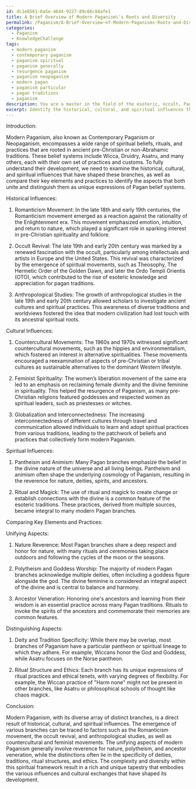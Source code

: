 ```yaml
---
id: dc1e8561-8a5e-4644-9227-89c66c84afe1
title: A Brief Overview of Modern Paganism\'s Roots and Diversity
permalink: /Paganism/A-Brief-Overview-of-Modern-Paganisms-Roots-and-Diversity/
categories:
  - Paganism
  - KnowledgeChallenge
tags:
  - modern paganism
  - contemporary paganism
  - paganism spiritual
  - paganism generally
  - resurgence paganism
  - paganism neopaganism
  - modern pagan
  - paganism particular
  - pagan traditions
  - paganism
description: You are a master in the field of the esoteric, occult, Paganism and Education. You are a writer of tests, challenges, books and deep knowledge on Paganism for initiates and students to gain deep insights and understanding from. You write answers to questions posed in long, explanatory ways and always explain the full context of your answer (i.e., related concepts, formulas, examples, or history), as well as the step-by-step thinking process you take to answer the challenges. Be rigorous and thorough, and summarize the key themes, ideas, and conclusions at the end.
excerpt: Identify the historical, cultural, and spiritual influences that led to the emergence of various branches of modern Paganism, while comparing the key elements and practices which both unite and distinguish these branches as unique expressions of Pagan belief systems.
---
```

Introduction:

Modern Paganism, also known as Contemporary Paganism or Neopaganism, encompasses a wide range of spiritual beliefs, rituals, and practices that are rooted in ancient pre-Christian or non-Abrahamic traditions. These belief systems include Wicca, Druidry, Asatru, and many others, each with their own set of practices and customs. To fully understand their development, we need to examine the historical, cultural, and spiritual influences that have shaped these branches, as well as compare their key elements and practices to identify the aspects that both unite and distinguish them as unique expressions of Pagan belief systems.

Historical Influences:

1. Romanticism Movement: In the late 18th and early 19th centuries, the Romanticism movement emerged as a reaction against the rationality of the Enlightenment era. This movement emphasized emotion, intuition, and return to nature, which played a significant role in sparking interest in pre-Christian spirituality and folklore.

2. Occult Revival: The late 19th and early 20th century was marked by a renewed fascination with the occult, particularly among intellectuals and artists in Europe and the United States. This revival was characterized by the emergence of spiritual movements, such as Theosophy, The Hermetic Order of the Golden Dawn, and later the Ordo Templi Orientis (OTO), which contributed to the rise of esoteric knowledge and appreciation for pagan traditions.

3. Anthropological Studies: The growth of anthropological studies in the late 19th and early 20th century allowed scholars to investigate ancient cultures and spiritual practices. This awareness of diverse traditions and worldviews fostered the idea that modern civilization had lost touch with its ancestral spiritual roots.

Cultural Influences:

1. Countercultural Movements: The 1960s and 1970s witnessed significant countercultural movements, such as the hippies and environmentalism, which fostered an interest in alternative spiritualities. These movements encouraged a reexamination of aspects of pre-Christian or tribal cultures as sustainable alternatives to the dominant Western lifestyle.

2. Feminist Spirituality: The women’s liberation movement of the same era led to an emphasis on reclaiming female divinity and the divine feminine in spirituality. This helped the resurgence of Paganism, as many pre-Christian religions featured goddesses and respected women as spiritual leaders, such as priestesses or witches.

3. Globalization and Interconnectedness: The increasing interconnectedness of different cultures through travel and communication allowed individuals to learn and adopt spiritual practices from various traditions, leading to the patchwork of beliefs and practices that collectively form modern Paganism.

Spiritual Influences:

1. Pantheism and Animism: Many Pagan branches emphasize the belief in the divine nature of the universe and all living beings. Pantheism and animism often shape the underlying cosmology of Paganism, resulting in the reverence for nature, deities, spirits, and ancestors.

2. Ritual and Magick: The use of ritual and magick to create change or establish connections with the divine is a common feature of the esoteric traditions. These practices, derived from multiple sources, became integral to many modern Pagan branches.

Comparing Key Elements and Practices:

Unifying Aspects:

1. Nature Reverence: Most Pagan branches share a deep respect and honor for nature, with many rituals and ceremonies taking place outdoors and following the cycles of the moon or the seasons.

2. Polytheism and Goddess Worship: The majority of modern Pagan branches acknowledge multiple deities, often including a goddess figure alongside the god. The divine feminine is considered an integral aspect of the divine and is central to balance and harmony.

3. Ancestor Veneration: Honoring one's ancestors and learning from their wisdom is an essential practice across many Pagan traditions. Rituals to invoke the spirits of the ancestors and commemorate their memories are common features.

Distinguishing Aspects:

1. Deity and Tradition Specificity: While there may be overlap, most branches of Paganism have a particular pantheon or spiritual lineage to which they adhere. For example, Wiccans honor the God and Goddess, while Asatru focuses on the Norse pantheon.

2. Ritual Structure and Ethics: Each branch has its unique expressions of ritual practices and ethical tenets, with varying degrees of flexibility. For example, the Wiccan practice of "Harm none" might not be present in other branches, like Asatru or philosophical schools of thought like chaos magick.

Conclusion:

Modern Paganism, with its diverse array of distinct branches, is a direct result of historical, cultural, and spiritual influences. The emergence of various branches can be traced to factors such as the Romanticism movement, the occult revival, and anthropological studies, as well as countercultural and feminist movements. The unifying aspects of modern Paganism generally involve reverence for nature, polytheism, and ancestor veneration, while the distinctions often lie in the specificity of deities, traditions, ritual structures, and ethics. The complexity and diversity within this spiritual framework result in a rich and unique tapestry that embodies the various influences and cultural exchanges that have shaped its development.
